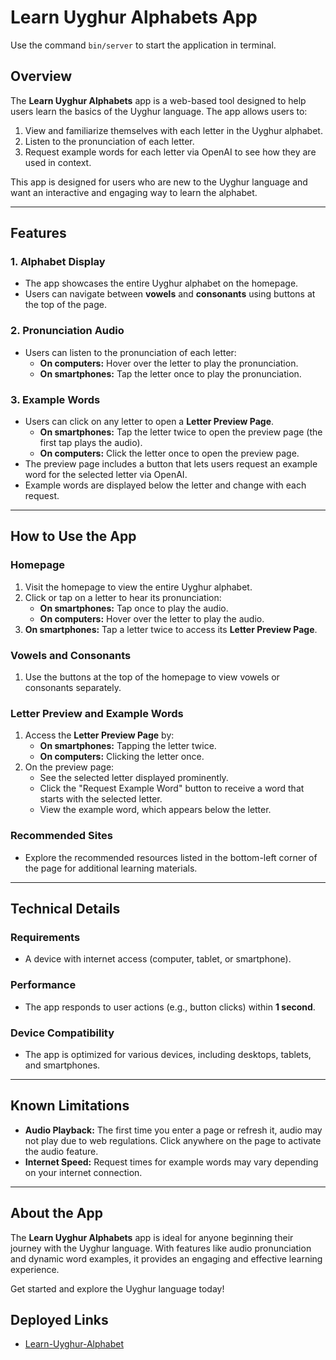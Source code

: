 # Learn Uyghur Alphabets App
Use the command `bin/server` to start the application in terminal.
## Overview

The **Learn Uyghur Alphabets** app is a web-based tool designed to help users learn the basics of the Uyghur language. The app allows users to:  
1. View and familiarize themselves with each letter in the Uyghur alphabet.  
2. Listen to the pronunciation of each letter.  
3. Request example words for each letter via OpenAI to see how they are used in context.  

This app is designed for users who are new to the Uyghur language and want an interactive and engaging way to learn the alphabet.

---

## Features

### 1. Alphabet Display
- The app showcases the entire Uyghur alphabet on the homepage.  
- Users can navigate between **vowels** and **consonants** using buttons at the top of the page.

### 2. Pronunciation Audio
- Users can listen to the pronunciation of each letter:
  - **On computers:** Hover over the letter to play the pronunciation.
  - **On smartphones:** Tap the letter once to play the pronunciation.

### 3. Example Words
- Users can click on any letter to open a **Letter Preview Page**.  
  - **On smartphones:** Tap the letter twice to open the preview page (the first tap plays the audio).  
  - **On computers:** Click the letter once to open the preview page.  
- The preview page includes a button that lets users request an example word for the selected letter via OpenAI.  
- Example words are displayed below the letter and change with each request.

---

## How to Use the App

### Homepage
1. Visit the homepage to view the entire Uyghur alphabet.
2. Click or tap on a letter to hear its pronunciation:
   - **On smartphones:** Tap once to play the audio.
   - **On computers:** Hover over the letter to play the audio.
3. **On smartphones:** Tap a letter twice to access its **Letter Preview Page**.

### Vowels and Consonants
1. Use the buttons at the top of the homepage to view vowels or consonants separately.

### Letter Preview and Example Words
1. Access the **Letter Preview Page** by:
   - **On smartphones:** Tapping the letter twice.
   - **On computers:** Clicking the letter once.
2. On the preview page:
   - See the selected letter displayed prominently.
   - Click the "Request Example Word" button to receive a word that starts with the selected letter.
   - View the example word, which appears below the letter.

### Recommended Sites
- Explore the recommended resources listed in the bottom-left corner of the page for additional learning materials.

---

## Technical Details

### Requirements
- A device with internet access (computer, tablet, or smartphone).

### Performance
- The app responds to user actions (e.g., button clicks) within **1 second**.

### Device Compatibility
- The app is optimized for various devices, including desktops, tablets, and smartphones.

---

## Known Limitations
- **Audio Playback:** The first time you enter a page or refresh it, audio may not play due to web regulations. Click anywhere on the page to activate the audio feature.  
- **Internet Speed:** Request times for example words may vary depending on your internet connection.

---

## About the App

The **Learn Uyghur Alphabets** app is ideal for anyone beginning their journey with the Uyghur language. With features like audio pronunciation and dynamic word examples, it provides an engaging and effective learning experience.  

Get started and explore the Uyghur language today!

## Deployed Links

- [Learn-Uyghur-Alphabet](https://learn-uyghur-alphabet.onrender.com)
